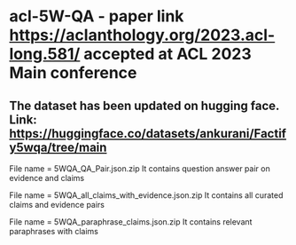 # acl-5W-QA - paper link https://aclanthology.org/2023.acl-long.581/ accepted at ACL 2023 Main conference

## The dataset has been updated on hugging face. Link: https://huggingface.co/datasets/ankurani/Factify5wqa/tree/main

File name = 5WQA_QA_Pair.json.zip
It contains question answer pair on evidence and claims

File name = 5WQA_all_claims_with_evidence.json.zip
It contains all curated claims and evidence pairs

File name = 5WQA_paraphrase_claims.json.zip
It contains relevant paraphrases with claims

